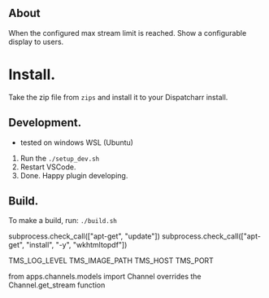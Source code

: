 
## About
When the configured max stream limit is reached. Show a configurable display to users.

# Install.
Take the zip file from `zips` and install it to your Dispatcharr install.

## Development.
- tested on windows WSL (Ubuntu)
1. Run the `./setup_dev.sh`
2. Restart VSCode.
3. Done. Happy plugin developing.


## Build.
To make a build, run: `./build.sh`


subprocess.check_call(["apt-get", "update"])
subprocess.check_call(["apt-get", "install", "-y", "wkhtmltopdf"])


TMS_LOG_LEVEL
TMS_IMAGE_PATH
TMS_HOST
TMS_PORT

from apps.channels.models import Channel 
overrides the Channel.get_stream function